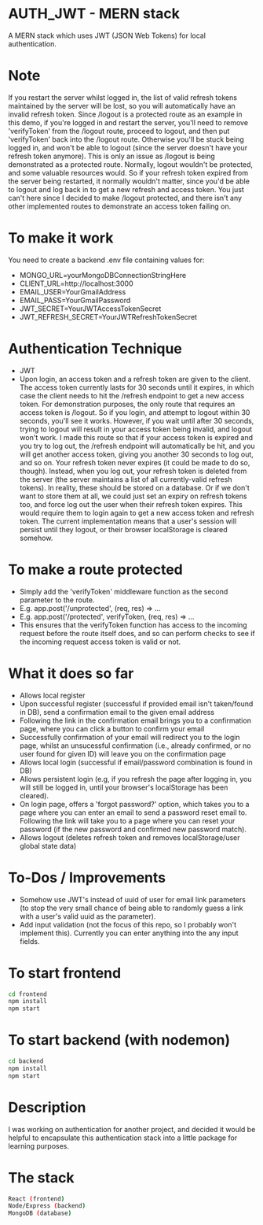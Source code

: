 # AUTH_JWT - MERN stack
A MERN stack which uses JWT (JSON Web Tokens) for local authentication.

# Note
If you restart the server whilst logged in, the list of valid refresh tokens maintained by the server will be lost, so you will automatically have an invalid refresh token. Since /logout is a protected route as an example in this demo, if you're logged in and restart the server, you'll need to remove 'verifyToken' from the /logout route, proceed to logout, and then put 'verifyToken' back into the /logout route. Otherwise you'll be stuck being logged in, and won't be able to logout (since the server doesn't have your refresh token anymore). This is only an issue as /logout is being demonstrated as a protected route. Normally, logout wouldn't be protected, and some valuable resources would. So if your refresh token expired from the server being restarted, it normally wouldn't matter, since you'd be able to logout and log back in to get a new refresh and access token. You just can't here since I decided to make /logout protected, and there isn't any other implemented routes to demonstrate an access token failing on.

# To make it work
You need to create a backend .env file containing values for:
* MONGO_URL=yourMongoDBConnectionStringHere
* CLIENT_URL=http://localhost:3000
* EMAIL_USER=YourGmailAddress
* EMAIL_PASS=YourGmailPassword
* JWT_SECRET=YourJWTAccessTokenSecret
* JWT_REFRESH_SECRET=YourJWTRefreshTokenSecret

# Authentication Technique
* JWT
* Upon login, an access token and a refresh token are given to the client. The access token currently lasts for 30 seconds until it expires, in which case the client needs to hit the /refresh endpoint to get a new access token. For demonstration purposes, the only route that requires an access token is /logout. So if you login, and attempt to logout within 30 seconds, you'll see it works. However, if you wait until after 30 seconds, trying to logout will result in your access token being invalid, and logout won't work. I made this route so that if your access token is expired and you try to log out, the /refresh endpoint will automatically be hit, and you will get another access token, giving you another 30 seconds to log out, and so on. Your refresh token never expires (it could be made to do so, though). Instead, when you log out, your refresh token is deleted from the server (the server maintains a list of all currently-valid refresh tokens). In reality, these should be stored on a database. Or if we don't want to store them at all, we could just set an expiry on refresh tokens too, and force log out the user when their refresh token expires. This would require them to login again to get a new access token and refresh token. The current implementation means that a user's session will persist until they logout, or their browser localStorage is cleared somehow.

# To make a route protected
* Simply add the 'verifyToken' middleware function as the second parameter to the route.
* E.g. app.post('/unprotected', (req, res) => ...
* E.g. app.post('/protected', verifyToken, (req, res) => ...
* This ensures that the verifyToken function has access to the incoming request before the route itself does, and so can perform checks to see if the incoming request access token is valid or not.

# What it does so far
* Allows local register
* Upon successful register (successful if provided email isn't taken/found in DB), send a confirmation email to the given email address
* Following the link in the confirmation email brings you to a confirmation page, where you can click a button to confirm your email
* Successfully confirmation of your email will redirect you to the login page, whilst an unsucessful confirmation (i.e., already confirmed, or no user found for given ID) will leave you on the confirmation page
* Allows local login (successful if email/password combination is found in DB)
* Allows persistent login (e.g, if you refresh the page after logging in, you will still be logged in, until your browser's localStorage has been cleared).
* On login page, offers a 'forgot password?' option, which takes you to a page where you can enter an email to send a password reset email to. Following the link will take you to a page where you can reset your password (if the new password and confirmed new password match).
* Allows logout (deletes refresh token and removes localStorage/user global state data)

# To-Dos / Improvements
- Somehow use JWT's instead of uuid of user for email link parameters (to stop the very small chance of being able to randomly guess a link with a user's valid uuid as the parameter).
- Add input validation (not the focus of this repo, so I probably won't implement this). Currently you can enter anything into the any input fields.

# To start frontend
```bash
cd frontend
npm install
npm start
```

# To start backend (with nodemon)
```bash
cd backend
npm install
npm start
```

# Description

I was working on authentication for another project, and decided it would be helpful to encapsulate this authentication stack into a little package for learning purposes.


# The stack
```bash
React (frontend)
Node/Express (backend)
MongoDB (database)
```
